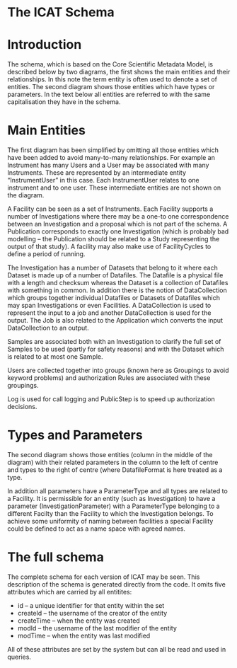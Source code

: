 # The ICAT Schema

# Introduction

The schema, which is based on the Core Scientific Metadata Model, is described below by two diagrams, the first shows the main entities and their relationships. In this note the term entity is often used to denote a set of entities. The second diagram shows those entities which have types or parameters. In the text below all entities are referred to with the same capitalisation they have in the schema.

# Main Entities

The first diagram has been simplified by omitting all those entities which have been added to avoid many-to-many relationships. For example an Instrument has many Users and a  User may be associated with many Instruments. These are represented by an intermediate entity “InstrumentUser” in this case. Each InstrumentUser relates to one instrument and to one user. These  intermediate entities are not shown on the diagram.

A Facility can be seen as a set of Instruments. Each Facility supports a number of Investigations where there may be a one-to one correspondence between an Investigation and a proposal which is not part of the schema. A Publication corresponds to exactly one Investigation \(which is probably bad modelling – the Publication should be related to a Study representing the output of that study\). A facility may also make use of FacilityCycles to define a period of running.

The Investigation has a number of Datasets that belong to it where each Dataset is made up of a number of Datafiles. The Datafile is a physical file with a length and checksum whereas the Dataset is a collection of Datafiles with something in common. In addition there is the notion of DataCollection which groups together individual Datafiles or Datasets of Datafiles which may span Investigations or even Facilities. A DataCollection is used to represent the input to a job and another DataCollection is used for the output. The Job is also related to the Application which converts the input DataCollection to an output.

Samples are associated both with an Investigation to clarify the full set of Samples to be used \(partly for safety reasons\) and with the Dataset which is related to at most one Sample.

Users are collected together into groups \(known here as Groupings to avoid keyword problems\) and authorization Rules are associated with these groupings.

Log is used for call logging and PublicStep is to speed up authorization decisions.

# Types and Parameters

The second diagram shows those entities \(column in the middle of the diagram\) with their related parameters in the column to the left of centre and types to the right of centre \(where DatafileFormat is here treated as a type.

In addition all parameters have a ParameterType and all types are related to a Facility. It is permissible for an entity \(such as Investigation\) to have a parameter \(InvestigationParameter\) with a ParameterType belonging to a different Facilty than the Facility to which the Investigation belongs. To achieve some uniformity of naming between facilities a special Facility could be defined to act as a name space with agreed names.

# The full schema

The complete schema for each version of ICAT may be seen. This description of the schema is generated directly from the code. It omits five attributes which are carried by all entitites:

* id – a unique identifier for that entity within the set
* createId – the username of the creator of the entity
* createTime – when the entity was created
* modId – the username of the last modifier of the entity
* modTime – when the entity was last modified

All of these attributes are set by the system but can all be read and used in queries.





